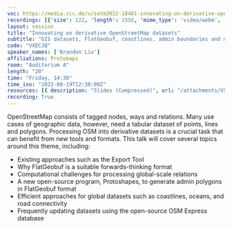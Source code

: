```yaml
---
voc: https://media.ccc.de/v/sotm2022-18481-innovating-on-derivative-openstreetmap-datasets
recordings: [{'size': 122, 'length': 1556, 'mime_type': 'video/webm', 'language': 'eng', 'filename': 'sotm2022-18481-eng-Innovating_on_derivative_OpenStreetMap_datasets_webm-hd.webm', 'state': 'new', 'folder': 'webm-hd', 'high_quality': True, 'width': 1920, 'height': 1080, 'updated_at': '2022-09-21T22:10:08.724+02:00', 'recording_url': 'https://cdn.media.ccc.de/events/sotm/2022/webm-hd/sotm2022-18481-eng-Innovating_on_derivative_OpenStreetMap_datasets_webm-hd.webm', 'url': 'https://api.media.ccc.de/public/recordings/61892', 'event_url': 'https://api.media.ccc.de/public/events/533f1d14-81e5-5b87-ad38-8bf0bdb0c9cc', 'conference_url': 'https://api.media.ccc.de/public/conferences/sotm2022'}, {'size': 58, 'length': 1556, 'mime_type': 'video/webm', 'language': 'eng', 'filename': 'sotm2022-18481-eng-Innovating_on_derivative_OpenStreetMap_datasets_webm-sd.webm', 'state': 'new', 'folder': 'webm-sd', 'high_quality': False, 'width': 720, 'height': 576, 'updated_at': '2022-09-21T21:47:17.145+02:00', 'recording_url': 'https://cdn.media.ccc.de/events/sotm/2022/webm-sd/sotm2022-18481-eng-Innovating_on_derivative_OpenStreetMap_datasets_webm-sd.webm', 'url': 'https://api.media.ccc.de/public/recordings/61891', 'event_url': 'https://api.media.ccc.de/public/events/533f1d14-81e5-5b87-ad38-8bf0bdb0c9cc', 'conference_url': 'https://api.media.ccc.de/public/conferences/sotm2022'}, {'size': 40, 'length': 1556, 'mime_type': 'video/mp4', 'language': 'eng', 'filename': 'sotm2022-18481-eng-Innovating_on_derivative_OpenStreetMap_datasets_sd.mp4', 'state': 'new', 'folder': 'h264-sd', 'high_quality': False, 'width': 720, 'height': 576, 'updated_at': '2022-09-21T21:33:04.692+02:00', 'recording_url': 'https://cdn.media.ccc.de/events/sotm/2022/h264-sd/sotm2022-18481-eng-Innovating_on_derivative_OpenStreetMap_datasets_sd.mp4', 'url': 'https://api.media.ccc.de/public/recordings/61890', 'event_url': 'https://api.media.ccc.de/public/events/533f1d14-81e5-5b87-ad38-8bf0bdb0c9cc', 'conference_url': 'https://api.media.ccc.de/public/conferences/sotm2022'}, {'size': 23, 'length': 1556, 'mime_type': 'audio/mpeg', 'language': 'eng', 'filename': 'sotm2022-18481-eng-Innovating_on_derivative_OpenStreetMap_datasets_mp3.mp3', 'state': 'new', 'folder': 'mp3', 'high_quality': False, 'width': 0, 'height': 0, 'updated_at': '2022-09-21T21:31:03.957+02:00', 'recording_url': 'https://cdn.media.ccc.de/events/sotm/2022/mp3/sotm2022-18481-eng-Innovating_on_derivative_OpenStreetMap_datasets_mp3.mp3', 'url': 'https://api.media.ccc.de/public/recordings/61889', 'event_url': 'https://api.media.ccc.de/public/events/533f1d14-81e5-5b87-ad38-8bf0bdb0c9cc', 'conference_url': 'https://api.media.ccc.de/public/conferences/sotm2022'}, {'size': 88, 'length': 1556, 'mime_type': 'video/mp4', 'language': 'eng', 'filename': 'sotm2022-18481-eng-Innovating_on_derivative_OpenStreetMap_datasets_hd.mp4', 'state': 'new', 'folder': 'h264-hd', 'high_quality': True, 'width': 1920, 'height': 1080, 'updated_at': '2022-09-21T21:28:41.919+02:00', 'recording_url': 'https://cdn.media.ccc.de/events/sotm/2022/h264-hd/sotm2022-18481-eng-Innovating_on_derivative_OpenStreetMap_datasets_hd.mp4', 'url': 'https://api.media.ccc.de/public/recordings/61888', 'event_url': 'https://api.media.ccc.de/public/events/533f1d14-81e5-5b87-ad38-8bf0bdb0c9cc', 'conference_url': 'https://api.media.ccc.de/public/conferences/sotm2022'}]
layout: session
title: "Innovating on derivative OpenStreetMap datasets"
subtitle: "GIS datasets, FlatGeobuf, coastlines, admin boundaries and more"
code: "VXECJQ"
speaker_names: ['Brandon Liu']
affiliations: Protomaps
room: "Auditorium A"
length: "20"
time: "Friday, 14:30"
time_iso: "2022-08-19T12:30:00Z"
resources: [{ description: "Slides (Compressed)", url: "/attachments/VXECJQ_BrandonLiu_SOTM2022-min_NrmJUmw.pdf" }]
recording: True
---
```


OpenStreetMap consists of tagged nodes, ways and relations. Many use cases of geographic data, however, need a tabular dataset of points, lines and polygons. Processing OSM into derivative datasets is a crucial task that can benefit from new tools and formats. This talk will cover several topics around this theme, including:

* Existing approaches such as the Export Tool
* Why FlatGeobuf is a suitable forwards-thinking format
* Computational challenges for processing global-scale relations
* A new open-source program, Protoshapes, to generate admin polygons in FlatGeobuf format
* Efficient approaches for global datasets such as coastlines, oceans, and road connectivity
* Frequently updating datasets using the open-source OSM Express database

